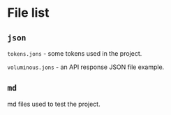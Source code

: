 # File list

## `json`

`tokens.jons` - some tokens used in the project.

`voluminous.jons` - an API response JSON file example.

## `md`

md files used to test the project.
